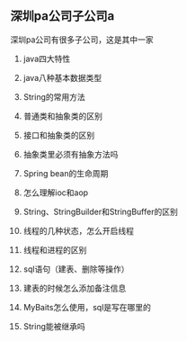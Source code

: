 ## 深圳pa公司子公司a

深圳pa公司有很多子公司，这是其中一家



1. java四大特性

2. java八种基本数据类型

3. String的常用方法

4. 普通类和抽象类的区别

5. 接口和抽象类的区别

6. 抽象类里必须有抽象方法吗

7. Spring bean的生命周期

8. 怎么理解ioc和aop

9. String、StringBuilder和StringBuffer的区别

10. 线程的几种状态，怎么开启线程

11. 线程和进程的区别

12. sql语句（建表、删除等操作）

13. 建表的时候怎么添加备注信息

14. MyBaits怎么使用，sql是写在哪里的

15. String能被继承吗

    